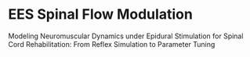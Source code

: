 # EES Spinal Flow Modulation

Modeling Neuromuscular Dynamics under Epidural Stimulation for Spinal Cord Rehabilitation: From Reflex Simulation to Parameter Tuning
